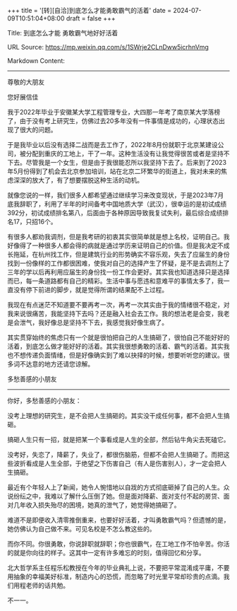 +++
title = '[转][自洽]到底怎么才能勇敢霸气的活着'
date = 2024-07-09T10:51:04+08:00
draft = false
+++

Title: 到底怎么才能  勇敢霸气地好好活着

URL Source: https://mp.weixin.qq.com/s/1SWrje2CLnDww5icrhnVmg

Markdown Content:

------------------

尊敬的大朋友

您好展信佳

我于2022年毕业于安徽某大学工程管理专业，大四那一年考了南京某大学落榜了，由于没有考上研究生，仿佛过去20多年没有一件事情是成功的，心理状态出现了很大的问题。

于是我毕业以后没有选择二战而是去工作了，2022年8月份就职于北京某建设公司，被分配到重庆的工地上，干了一年。这种生活没有让我觉得很苦或者是坚持不下去。尽管我是一个女生，但是由于我很能忍所以我坚持下去了。后来到了2023年5月份得到了机会去北京参加培训，站在北京二环繁华的街道上，我对未来的焦虑深深的放大了，有了想要摆脱这种生活的动机。

就像您说的一样，我们很多人都希望通过继续学习来改变现状，于是2023年7月底我辞职了，利用了半年的时间备考中国地质大学（武汉），很幸运的是初试成绩392分，初试成绩排名第八，后面由于各种原因导致我复试失利，最后综合成绩排名17，只招16个。

有很多人都劝我调剂，但是我考研的初衷其实很简单就是想上名校，证明自己。我好像得了一种很多人都会得的病就是通过学历来证明自己的价值。但是我决定不成长拖延，在杭州找工作，但是建筑行业的形势确实不容乐观，失去了应届生的身份找到一份像样的工作都很困难，使我对自己的选择产生了怀疑，是不是去调剂上了三年的学以后再利用应届生的身份找一份工作会更好。其实我也知道选择只是选择而已，每一条道路都有自己的精彩。生活中事与愿违和意难平的事情太多了，我一直没有停下前进的脚步，就是觉得所谓的结果配不上过程。

我现在有点迷茫不知道要不要再考一次，再考一次其实由于我的情绪很不稳定，对我来说很痛苦，我能坚持下去吗？还是融入社会去工作。我的想法老是会变，我老是会泄气，我好像总是坚持不下去，我感觉我好像生病了。

其实贯穿始终的焦虑只有一个就是很怕把自己的人生搞砸了，很怕自己不能好好的活着，到底怎么做才能好好的活着。其实我很想勇敢的活着、霸气的活着。其实我也不想传递负面情绪，但是好像确实到了难以抉择的时候，想要听听您的建议。很多词不达意的地方还请您谅解。

多愁善感的小朋友

* * *

你好，多愁善感的小朋友：

没考上理想的研究生，是不会把人生搞砸的。其实没干成任何事，都不会把人生搞砸。

搞砸人生只有一招，就是把某一个事看成是人生的全部，然后钻牛角尖去死磕它。

没考好，失恋了，降薪了，失业了，都很伤脑筋，但都不会把人生搞砸了。而把这些波折看成是人生全部，于绝望之下伤害自己（有人是伤害别人），才一定会把人生搞砸。

最近有个年轻人上了新闻，她令人惋惜地以自戕的方式彻底砸掉了自己的人生。众说纷纭之中，我难以了解什么压倒了她。但是面对降薪、面对支付不起的房贷、面对几年收入损失殆尽的困境，她真的泄气了，她觉得她搞砸了。

难道不是即便收入清零推倒重来，也要好好活着，才叫勇敢霸气吗？但遗憾的是，她仿佛认为自己做不来。可见名校是不怎么教这些的。

而你不同。你很勇敢，你说辞职就辞职；你也很霸气，在工地工作不怕辛苦。你活的就是你向往的样子。这其中一定有许多难忘的时刻，值得回忆和分享。

北大哲学系主任程乐松教授在今年的毕业典礼上说，不要把平常混淆成平庸，不要用抽象的幸福美好标准，制造内心的恐慌，而忽略了时光里平常却珍贵的点滴。我们用程老师的话共勉。

不一一。
